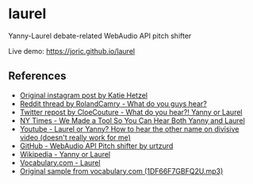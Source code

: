 # laurel

Yanny-Laurel debate-related WebAudio API pitch shifter

Live demo: https://joric.github.io/laurel

## References

* [Original instagram post by Katie Hetzel](https://www.instagram.com/stories/highlights/17932318081098385/)
* [Reddit thread by RolandCamry - What do you guys hear?](https://www.reddit.com/r/blackmagicfuckery/comments/8ixrwi/what_do_you_guys_hear/)
* [Twitter repost by CloeCouture - What do you hear?! Yanny or Laurel](https://twitter.com/CloeCouture/status/996218489831473152)
* [NY Times - We Made a Tool So You Can Hear Both Yanny and Laurel](https://nytimes.com/interactive/2018/05/16/upshot/audio-clip-yanny-laurel-debate.html)
* [Youtube - Laurel or Yanny? How to hear the other name on divisive video (doesn't really work for me)](https://www.youtube.com/watch?v=9PrndtwT-us)
* [GitHub - WebAudio API Pitch shifter by urtzurd](https://github.com/urtzurd/html-audio)
* [Wikipedia - Yanny or Laurel](https://en.wikipedia.org/wiki/Yanny_or_Laurel)
* [Vocabulary.com - Laurel](https://www.vocabulary.com/dictionary/laurel)
* [Original sample from vocabulary.com (1DF66F7GBFQ2U.mp3)](https://audio.vocab.com/1.0/us/L/1DF66F7GBFQ2U.mp3)


